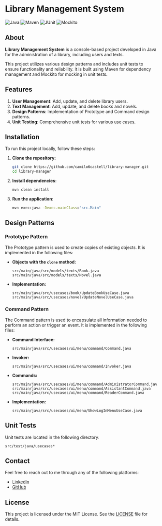
# Library Management System

![Java](https://img.shields.io/badge/Java-007396?style=for-the-badge&logo=java&logoColor=white)
![Maven](https://img.shields.io/badge/Maven-C71A36?style=for-the-badge&logo=apachemaven&logoColor=white)
![JUnit](https://img.shields.io/badge/JUnit-25A162?style=for-the-badge&logo=junit5&logoColor=white)
![Mockito](https://img.shields.io/badge/Mockito-DB7093?style=for-the-badge&logo=mockito&logoColor=white)

## About

**Library Management System** is a console-based project developed in Java for the administration of a library, including users and texts.

This project utilizes various design patterns and includes unit tests to ensure functionality and reliability. It is built using Maven for dependency management and Mockito for mocking in unit tests.

## Features

1. **User Management**: Add, update, and delete library users.
2. **Text Management**: Add, update, and delete books and novels.
3. **Design Patterns**: Implementation of Prototype and Command design patterns.
4. **Unit Testing**: Comprehensive unit tests for various use cases.

## Installation

To run this project locally, follow these steps:

1. **Clone the repository:**
    ```bash
    git clone https://github.com/camilo6castell/library-manager.git
    cd library-manager
    ```

2. **Install dependencies:**
    ```bash
    mvn clean install
    ```

3. **Run the application:**
    ```bash
    mvn exec:java -Dexec.mainClass="src.Main"
    ```

## Design Patterns

### Prototype Pattern

The Prototype pattern is used to create copies of existing objects. It is implemented in the following files:

- **Objects with the `clone` method:**
  ```plaintext
  src/main/java/src/models/texts/Book.java
  src/main/java/src/models/texts/Novel.java
  ```

- **Implementation:**
  ```plaintext
  src/main/java/src/usecases/book/UpdateBookUseCase.java
  src/main/java/src/usecases/novel/UpdateNovelUseCase.java
  ```

### Command Pattern

The Command pattern is used to encapsulate all information needed to perform an action or trigger an event. It is implemented in the following files:

- **Command Interface:**
  ```plaintext
  src/main/java/src/usecases/ui/menu/command/Command.java
  ```

- **Invoker:**
  ```plaintext
  src/main/java/src/usecases/ui/menu/command/Invoker.java
  ```

- **Commands:**
  ```plaintext
  src/main/java/src/usecases/ui/menu/command/AdministratorCommand.java
  src/main/java/src/usecases/ui/menu/command/AssistantCommand.java
  src/main/java/src/usecases/ui/menu/command/ReaderCommand.java
  ```

- **Implementation:**
  ```plaintext
  src/main/java/src/usecases/ui/menu/ShowLogInMenuUseCase.java
  ```

## Unit Tests

Unit tests are located in the following directory:
```plaintext
src/test/java/usecases*
```

## Contact

Feel free to reach out to me through any of the following platforms:

- [LinkedIn](https://www.linkedin.com/in/camilocastell/)
- [GitHub](https://github.com/camilo6castell)

## License

This project is licensed under the MIT License. See the [LICENSE](LICENSE) file for details.
